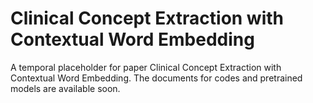 # Clinical Concept Extraction with Contextual Word Embedding

A temporal placeholder for paper Clinical Concept Extraction with Contextual Word Embedding. 
The documents for codes and pretrained models are available soon.
